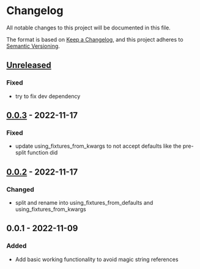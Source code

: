 # Changelog
All notable changes to this project will be documented in this file.

The format is based on [Keep a Changelog](https://keepachangelog.com/en/1.0.0/), and this project adheres to [Semantic Versioning](https://semver.org/spec/v2.0.0.html).


## [Unreleased]
### Fixed
- try to fix dev dependency

## [0.0.3] - 2022-11-17
### Fixed
- update using_fixtures_from_kwargs to not accept defaults like the pre-split function did

## [0.0.2] - 2022-11-17
### Changed
- split and rename into using_fixtures_from_defaults and using_fixtures_from_kwargs

## 0.0.1 - 2022-11-09
### Added
- Add basic working functionality to avoid magic string references

[Unreleased]: https://github.com/rtaycher/pytest-fixture-ref/compare/0.0.3...master
[0.0.3]: https://github.com/rtaycher/pytest-fixture-ref/compare/0.0.2...0.0.3
[0.0.2]: https://github.com/rtaycher/pytest-fixture-ref/compare/0.0.1...0.0.2
